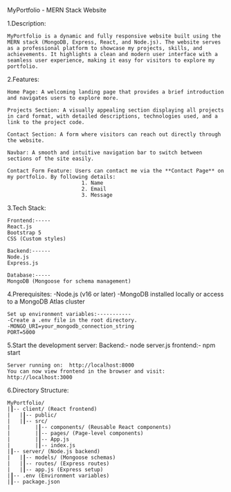 MyPortfolio - MERN Stack Website

1.Description:

    MyPortfolio is a dynamic and fully responsive website built using the MERN stack (MongoDB, Express, React, and Node.js). The website serves as a professional platform to showcase my projects, skills, and achievements. It highlights a clean and modern user interface with a seamless user experience, making it easy for visitors to explore my portfolio.


2.Features:

    Home Page: A welcoming landing page that provides a brief introduction and navigates users to explore more.

    Projects Section: A visually appealing section displaying all projects in card format, with detailed descriptions, technologies used, and a link to the project code.

    Contact Section: A form where visitors can reach out directly through the website.

    Navbar: A smooth and intuitive navigation bar to switch between sections of the site easily.

    Contact Form Feature: Users can contact me via the **Contact Page** on my portfolio. By following details:
                            1. Name
                            2. Email
                            3. Message


3.Tech Stack:

    Frontend:-----
    React.js
    Bootstrap 5
    CSS (Custom styles)

    Backend:------
    Node.js
    Express.js

    Database:-----
    MongoDB (Mongoose for schema management)


4.Prerequisites:
    -Node.js (v16 or later)
    -MongoDB installed locally or access to a MongoDB Atlas cluster

    Set up environment variables:-----------
    -Create a .env file in the root directory.
    -MONGO_URI=your_mongodb_connection_string
    PORT=5000


5.Start the development server:
    Backend:-  node server.js
    frontend:-  npm start

    Server running on:  http://localhost:8000
    You can now view frontend in the browser and visit: http://localhost:3000


6.Directory Structure:

    MyPortfolio/
    |┃-- client/ (React frontend)
    |   |┃-- public/
    |   |┃-- src/
    |        |┃-- components/ (Reusable React components)
    |        |┃-- pages/ (Page-level components)
    |        |┃-- App.js
    |        |┃-- index.js
    |┃-- server/ (Node.js backend)
    |   |┃-- models/ (Mongoose schemas)
    |   |┃-- routes/ (Express routes)
    |   |┃-- app.js (Express setup)
    |┃-- .env (Environment variables)
    |┃-- package.json

